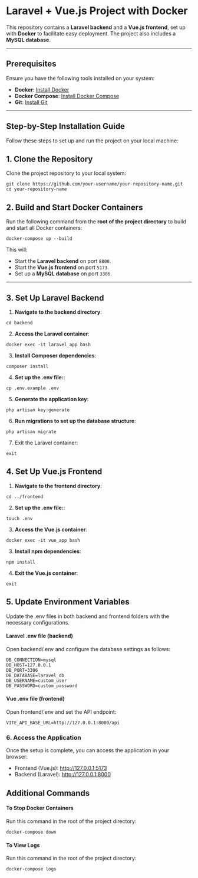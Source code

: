# Laravel + Vue.js Project with Docker

This repository contains a **Laravel backend** and a **Vue.js frontend**, set up with **Docker** to facilitate easy deployment. The project also includes a **MySQL database**.

---

## Prerequisites

Ensure you have the following tools installed on your system:

- **Docker**: [Install Docker](https://www.docker.com/get-started)
- **Docker Compose**: [Install Docker Compose](https://docs.docker.com/compose/install/)
- **Git**: [Install Git](https://git-scm.com/)

---

## Step-by-Step Installation Guide

Follow these steps to set up and run the project on your local machine:

## 1. Clone the Repository

Clone the project repository to your local system:

```
git clone https://github.com/your-username/your-repository-name.git
cd your-repository-name
```
## 2. Build and Start Docker Containers

Run the following command from the **root of the project directory** to build and start all Docker containers:

```
docker-compose up --build
```
This will:

- Start the **Laravel backend** on port `8000`.
- Start the **Vue.js frontend** on port `5173`.
- Set up a **MySQL database** on port `3306`.

---

## 3. Set Up Laravel Backend

1. **Navigate to the backend directory**:

```
cd backend
```

2. **Access the Laravel container**:

```
docker exec -it laravel_app bash
```

3. **Install Composer dependencies**:

```
composer install
```

4. **Set up the .env file:**:

```
cp .env.example .env
```

5. **Generate the application key**:

```
php artisan key:generate
```

6. **Run migrations to set up the database structure**:

```
php artisan migrate
```

7. Exit the Laravel container:

```
exit
```

## 4. Set Up Vue.js Frontend

1. **Navigate to the frontend directory**:

```
cd ../frontend
```
2. **Set up the .env file:**:

```
touch .env
```

3. **Access the Vue.js container**:

```
docker exec -it vue_app bash
```

3. **Install npm dependencies**:

```
npm install
```

4. **Exit the Vue.js container**:

```
exit
```

## 5. Update Environment Variables
Update the .env files in both backend and frontend folders with the necessary configurations.

#### Laravel .env file (backend)
Open backend/.env and configure the database settings as follows:

```
DB_CONNECTION=mysql
DB_HOST=127.0.0.1
DB_PORT=3306
DB_DATABASE=laravel_db
DB_USERNAME=custom_user
DB_PASSWORD=custom_password
```
#### Vue .env file (frontend)
Open frontend/.env and set the API endpoint:

```
VITE_API_BASE_URL=http://127.0.0.1:8000/api
```
### 6. Access the Application
Once the setup is complete, you can access the application in your browser:

- Frontend (Vue.js): http://127.0.0.1:5173
- Backend (Laravel): http://127.0.0.1:8000

## Additional Commands

#### To Stop Docker Containers
Run this command in the root of the project directory:

```
docker-compose down
```

#### To View Logs
Run this command in the root of the project directory:

```
docker-compose logs
```
